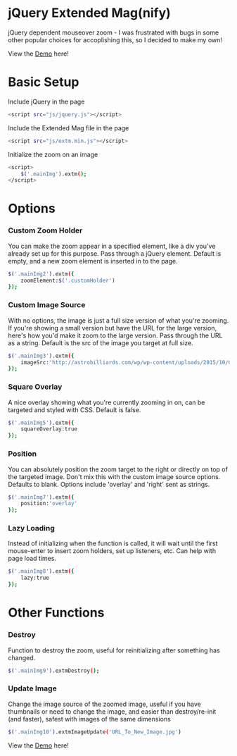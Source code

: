 # jQuery Extended Mag(nify)
jQuery dependent mouseover zoom - I was frustrated with bugs in some other popular choices for accoplishing this, so I decided to make my own!

View the [Demo] here!

# Basic Setup
Include jQuery in the page
```sh
<script src="js/jquery.js"></script>
```
Include the Extended Mag file in the page
```sh
<script src="js/extm.min.js"></script>
```
Initialize the zoom on an image
```sh
<script>
	$('.mainImg').extm();
</script>
```

# Options
### Custom Zoom Holder
You can make the zoom appear in a specified element, like a div you've already set up for this purpose. Pass through a jQuery element. Default is empty, and a new zoom element is inserted in to the page.
```sh
$('.mainImg2').extm({
	zoomElement:$('.customHolder')
}); 
```

### Custom Image Source
With no options, the image is just a full size version of what you're zooming. If you're showing a small version but have the URL for the large version, here's how you'd make it zoom to the large version. Pass through the URL as a string. Default is the src of the image you target at full size.
```sh
$('.mainImg3').extm({
	imageSrc:'http://astrobilliards.com/wp/wp-content/uploads/2015/10/G407-EDIT.jpg'
});
```

### Square Overlay
A nice overlay showing what you're currently zooming in on, can be targeted and styled with CSS. Default is false.
```sh
$('.mainImg5').extm({
	squareOverlay:true
});
```

### Position
You can absolutely position the zoom target to the right or directly on top of the targeted image. Don't mix this with the custom image source options. Defaults to blank. Options include 'overlay' and 'right' sent as strings.
```sh
$('.mainImg7').extm({
	position:'overlay'
});
```

### Lazy Loading
Instead of initializing when the function is called, it will wait until the first mouse-enter to insert zoom holders, set up listeners, etc. Can help with page load times.
```sh
$('.mainImg8').extm({
	lazy:true
});
```

# Other Functions
### Destroy
Function to destroy the zoom, useful for reinitializing after something has changed.
```sh
$('.mainImg9').extmDestroy();
```

### Update Image
Change the image source of the zoomed image, useful if you have thumbnails or need to change the image, and easier than destroy/re-init (and faster), safest with images of the same dimensions
```sh
$('.mainImg10').extmImageUpdate('URL_To_New_Image.jpg')
```

View the [Demo] here!

[Demo]: <http://codepen.io/caleboleary/pen/JXyedK>
